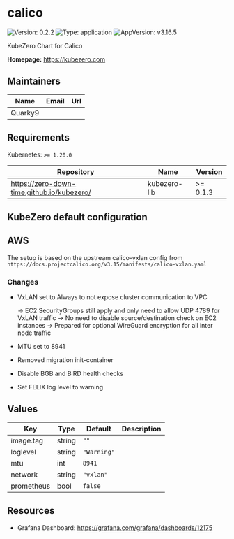 # calico

![Version: 0.2.2](https://img.shields.io/badge/Version-0.2.2-informational?style=flat-square) ![Type: application](https://img.shields.io/badge/Type-application-informational?style=flat-square) ![AppVersion: v3.16.5](https://img.shields.io/badge/AppVersion-v3.16.5-informational?style=flat-square)

KubeZero Chart for Calico

**Homepage:** <https://kubezero.com>

## Maintainers

| Name | Email | Url |
| ---- | ------ | --- |
| Quarky9 |  |  |

## Requirements

Kubernetes: `>= 1.20.0`

| Repository | Name | Version |
|------------|------|---------|
| https://zero-down-time.github.io/kubezero/ | kubezero-lib | >= 0.1.3 |

## KubeZero default configuration

## AWS
The setup is based on the upstream calico-vxlan config from 
`https://docs.projectcalico.org/v3.15/manifests/calico-vxlan.yaml`

### Changes

- VxLAN set to Always to not expose cluster communication to VPC 

    -> EC2 SecurityGroups still apply and only need to allow UDP 4789 for VxLAN traffic 
    -> No need to disable source/destination check on EC2 instances 
    -> Prepared for optional WireGuard encryption for all inter node traffic

- MTU set to 8941

- Removed migration init-container

- Disable BGB and BIRD health checks

- Set FELIX log level to warning

## Values

| Key | Type | Default | Description |
|-----|------|---------|-------------|
| image.tag | string | `""` |  |
| loglevel | string | `"Warning"` |  |
| mtu | int | `8941` |  |
| network | string | `"vxlan"` |  |
| prometheus | bool | `false` |  |

## Resources

- Grafana Dashboard: https://grafana.com/grafana/dashboards/12175

